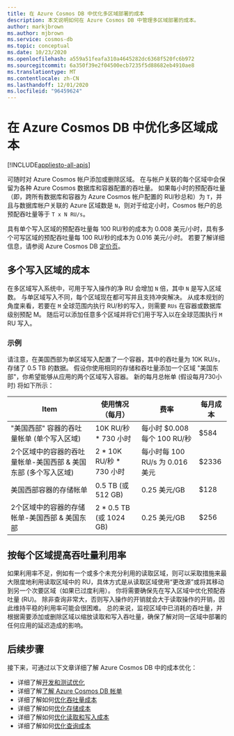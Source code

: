 ```yaml
---
title: 在 Azure Cosmos DB 中优化多区域部署的成本
description: 本文说明如何在 Azure Cosmos DB 中管理多区域部署的成本。
author: markjbrown
ms.author: mjbrown
ms.service: cosmos-db
ms.topic: conceptual
ms.date: 10/23/2020
ms.openlocfilehash: a559a51feafa310a4645282dc6368f520fc6b972
ms.sourcegitcommit: 6a350f39e2f04500ecb7235f5d88682eb4910ae8
ms.translationtype: MT
ms.contentlocale: zh-CN
ms.lasthandoff: 12/01/2020
ms.locfileid: "96459624"
---
```

# <a name="optimize-multi-region-cost-in-azure-cosmos-db"></a>在 Azure Cosmos DB 中优化多区域成本
[!INCLUDE[appliesto-all-apis](includes/appliesto-all-apis.md)]

可随时对 Azure Cosmos 帐户添加或删除区域。 在与帐户关联的每个区域中会保留为各种 Azure Cosmos 数据库和容器配置的吞吐量。 如果每小时的预配吞吐量（即，跨所有数据库和容器为 Azure Cosmos 帐户配置的 RU/秒总和）为 `T`，并且与数据库帐户关联的 Azure 区域数是 `N`，则对于给定小时，Cosmos 帐户的总预配吞吐量等于 `T x N RU/s`。

具有单个写入区域的预配吞吐量每 100 RU/秒的成本为 0.008 美元/小时，具有多个可写区域的预配吞吐量每 100 RU/秒的成本为 0.016 美元/小时。 若要了解详细信息，请参阅 Azure Cosmos DB [定价页](https://azure.microsoft.com/pricing/details/cosmos-db/)。

## <a name="costs-for-multiple-write-regions"></a>多个写入区域的成本

在多区域写入系统中，可用于写入操作的净 RU 会增加 `N` 倍，其中 `N` 是写入区域数。 与单区域写入不同，每个区域现在都可写并且支持冲突解决。 从成本规划的角度来看，若要在 `M` 全球范围内执行 RU/秒的写入，则需要 `RUs` 在容器或数据库级别预配 M。 随后可以添加任意多个区域并将它们用于写入以在全球范围执行 `M` RU 写入。

### <a name="example"></a>示例

请注意，在美国西部为单区域写入配置了一个容器，其中的吞吐量为 10K RU/s，存储了 0.5 TB 的数据。 假设你使用相同的存储和吞吐量添加一个区域 "美国东部"，你希望能够从应用的两个区域写入容器。 新的每月总帐单 (假设每月730小时) 将如下所示：

|**Item**|**使用情况（每月）**|**费率**|**每月成本**|
|----|----|----|----|
|"美国西部" 容器的吞吐量帐单 (单个写入区域)  |10K RU/秒 * 730 小时 |每小时 $0.008 每个 100 RU/秒 |$584 |
|2个区域中的容器的吞吐量帐单-美国西部 & 美国东部 (多个写入区域)  |2 * 10K RU/秒 * 730 小时 |每小时每 100 RU/s 为 0.016 美元 |$2336 |
|美国西部容器的存储帐单 |0.5 TB (或 512 GB)  |0\.25 美元/GB |$128 |
|2个区域中的容器的存储帐单-美国西部 & 美国东部 |2 * 0.5 TB (或 1024 GB)  |0\.25 美元/GB |$256 |

## <a name="improve-throughput-utilization-on-a-per-region-basis"></a>按每个区域提高吞吐量利用率

如果利用率不足，例如有一个或多个未充分利用的读取区域，则可以采取措施来最大限度地利用读取区域中的 RU，具体方式是从读取区域使用“更改源”或将其移动到另一个次要区域（如果已过度利用）。 你将需要确保先在写入区域中优化预配吞吐量 (RU)。 除非查询非常大，否则写入操作的开销就会大于读取操作的开销，因此维持平稳的利用率可能会很困难。 总的来说，监视区域中已消耗的吞吐量，并根据需要添加或删除区域以缩放读取和写入吞吐量，确保了解对同一区域中部署的任何应用的延迟造成的影响。

## <a name="next-steps"></a>后续步骤

接下来，可通过以下文章详细了解 Azure Cosmos DB 中的成本优化：

* 详细了解[开发和测试优化](optimize-dev-test.md)
* 详细了解[了解 Azure Cosmos DB 帐单](understand-your-bill.md)
* 详细了解如何[优化吞吐量成本](optimize-cost-throughput.md)
* 详细了解如何[优化存储成本](optimize-cost-storage.md)
* 详细了解如何[优化读取和写入成本](optimize-cost-reads-writes.md)
* 详细了解如何[优化查询成本](./optimize-cost-reads-writes.md)
